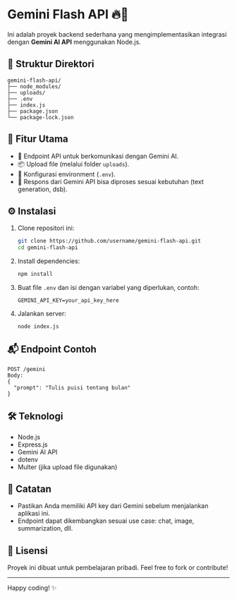 
# Gemini Flash API 🔥🤖

Ini adalah proyek backend sederhana yang mengimplementasikan integrasi dengan **Gemini AI API** menggunakan Node.js.

## 📁 Struktur Direktori

```
gemini-flash-api/
├── node_modules/
├── uploads/
├── .env
├── index.js
├── package.json
└── package-lock.json
```

## 🚀 Fitur Utama

- 🔗 Endpoint API untuk berkomunikasi dengan Gemini AI.
- 📦 Upload file (melalui folder `uploads`).
- 🔐 Konfigurasi environment (`.env`).
- 💬 Respons dari Gemini API bisa diproses sesuai kebutuhan (text generation, dsb).

## ⚙️ Instalasi

1. Clone repositori ini:
   ```bash
   git clone https://github.com/username/gemini-flash-api.git
   cd gemini-flash-api
   ```

2. Install dependencies:
   ```bash
   npm install
   ```

3. Buat file `.env` dan isi dengan variabel yang diperlukan, contoh:
   ```env
   GEMINI_API_KEY=your_api_key_here
   ```

4. Jalankan server:
   ```bash
   node index.js
   ```

## 📬 Endpoint Contoh

```http
POST /gemini
Body:
{
  "prompt": "Tulis puisi tentang bulan"
}
```

## 🛠 Teknologi

- Node.js
- Express.js
- Gemini AI API
- dotenv
- Multer (jika upload file digunakan)

## 📌 Catatan

- Pastikan Anda memiliki API key dari Gemini sebelum menjalankan aplikasi ini.
- Endpoint dapat dikembangkan sesuai use case: chat, image, summarization, dll.

## 📄 Lisensi

Proyek ini dibuat untuk pembelajaran pribadi. Feel free to fork or contribute!

---

Happy coding! ✨
